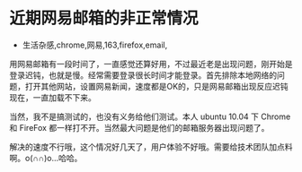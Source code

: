 # 近期网易邮箱的非正常情况
- 生活杂感,chrome,网易,163,firefox,email,

用网易邮箱有一段时间了，一直感觉还算好用，不过最近老是出现问题，刚开始是登录迟钝，也就是慢。经常需要登录很长时间才能登录。首先排除本地网络的问题，打开其他网站，设置网易新闻，速度都是OK的，只是网易邮箱出现反应迟钝现在，一直加载不下来。


当然，我不是搞测试的，也没有义务给他们测试。本人 ubuntu 10.04 下 Chrome 和 FireFox 都一样打不开。当然最大问题是他们的邮箱服务器出现问题了。

解决的速度不行哦，这个情况好几天了，用户体验不好哦。需要给技术团队加点料啊。o(∩∩)o...哈哈。